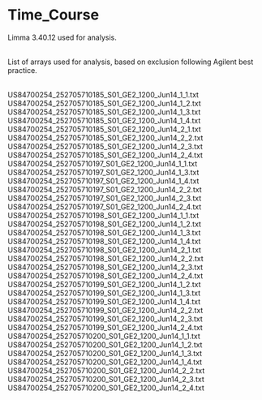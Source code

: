 # Time_Course

Limma 3.40.12 used for analysis. <br/>
<br/>

List of arrays used for analysis, based on exclusion following Agilent best practice.<br/>
<br/>

US84700254_252705710185_S01_GE2_1200_Jun14_1_1.txt<br/>
US84700254_252705710185_S01_GE2_1200_Jun14_1_2.txt<br/>
US84700254_252705710185_S01_GE2_1200_Jun14_1_3.txt<br/>
US84700254_252705710185_S01_GE2_1200_Jun14_1_4.txt<br/>
US84700254_252705710185_S01_GE2_1200_Jun14_2_1.txt<br/>
US84700254_252705710185_S01_GE2_1200_Jun14_2_2.txt<br/>
US84700254_252705710185_S01_GE2_1200_Jun14_2_3.txt<br/>
US84700254_252705710185_S01_GE2_1200_Jun14_2_4.txt<br/>
US84700254_252705710197_S01_GE2_1200_Jun14_1_1.txt<br/>
US84700254_252705710197_S01_GE2_1200_Jun14_1_3.txt<br/>
US84700254_252705710197_S01_GE2_1200_Jun14_1_4.txt<br/>
US84700254_252705710197_S01_GE2_1200_Jun14_2_2.txt<br/>
US84700254_252705710197_S01_GE2_1200_Jun14_2_3.txt<br/>
US84700254_252705710197_S01_GE2_1200_Jun14_2_4.txt<br/>
US84700254_252705710198_S01_GE2_1200_Jun14_1_1.txt<br/>
US84700254_252705710198_S01_GE2_1200_Jun14_1_2.txt<br/>
US84700254_252705710198_S01_GE2_1200_Jun14_1_3.txt<br/>
US84700254_252705710198_S01_GE2_1200_Jun14_1_4.txt<br/>
US84700254_252705710198_S01_GE2_1200_Jun14_2_1.txt<br/>
US84700254_252705710198_S01_GE2_1200_Jun14_2_2.txt<br/>
US84700254_252705710198_S01_GE2_1200_Jun14_2_3.txt<br/>
US84700254_252705710198_S01_GE2_1200_Jun14_2_4.txt<br/>
US84700254_252705710199_S01_GE2_1200_Jun14_1_2.txt<br/>
US84700254_252705710199_S01_GE2_1200_Jun14_1_3.txt<br/>
US84700254_252705710199_S01_GE2_1200_Jun14_1_4.txt<br/>
US84700254_252705710199_S01_GE2_1200_Jun14_2_2.txt<br/>
US84700254_252705710199_S01_GE2_1200_Jun14_2_3.txt<br/>
US84700254_252705710199_S01_GE2_1200_Jun14_2_4.txt<br/>
US84700254_252705710200_S01_GE2_1200_Jun14_1_1.txt<br/>
US84700254_252705710200_S01_GE2_1200_Jun14_1_2.txt<br/>
US84700254_252705710200_S01_GE2_1200_Jun14_1_3.txt<br/>
US84700254_252705710200_S01_GE2_1200_Jun14_1_4.txt<br/>
US84700254_252705710200_S01_GE2_1200_Jun14_2_2.txt<br/>
US84700254_252705710200_S01_GE2_1200_Jun14_2_3.txt<br/>
US84700254_252705710200_S01_GE2_1200_Jun14_2_4.txt<br/>
